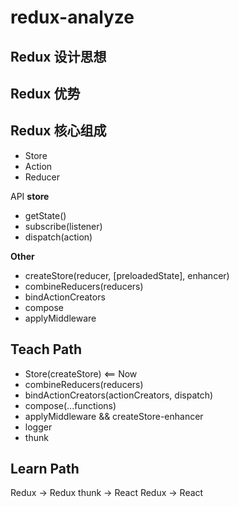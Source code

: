 # redux-analyze

## Redux 设计思想

## Redux 优势

## Redux 核心组成
- Store 
- Action
- Reducer

API
**store**
- getState()
- subscribe(listener)
- dispatch(action)

**Other**
- createStore(reducer, [preloadedState], enhancer)
- combineReducers(reducers)
- bindActionCreators
- compose
- applyMiddleware

## Teach Path
- Store(createStore)   <== Now
- combineReducers(reducers)
- bindActionCreators(actionCreators, dispatch)
- compose(...functions)
- applyMiddleware  && createStore-enhancer
- logger
- thunk

## Learn Path
Redux -> Redux thunk -> React Redux -> React


